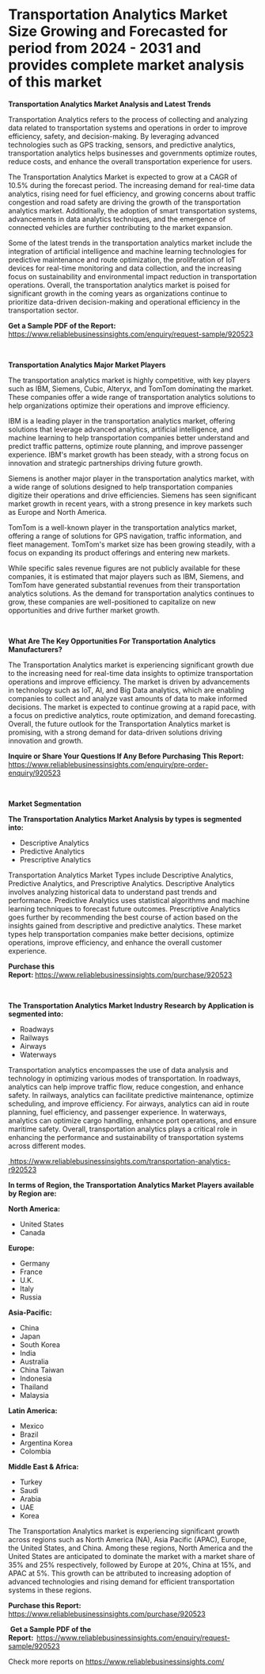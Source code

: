 <p><h1>Transportation Analytics Market Size Growing and Forecasted for period from 2024 - 2031 and provides complete market analysis of this market</h1></p><p><strong>Transportation Analytics Market Analysis and Latest Trends</strong></p>
<p><p>Transportation Analytics refers to the process of collecting and analyzing data related to transportation systems and operations in order to improve efficiency, safety, and decision-making. By leveraging advanced technologies such as GPS tracking, sensors, and predictive analytics, transportation analytics helps businesses and governments optimize routes, reduce costs, and enhance the overall transportation experience for users.</p><p>The Transportation Analytics Market is expected to grow at a CAGR of 10.5% during the forecast period. The increasing demand for real-time data analytics, rising need for fuel efficiency, and growing concerns about traffic congestion and road safety are driving the growth of the transportation analytics market. Additionally, the adoption of smart transportation systems, advancements in data analytics techniques, and the emergence of connected vehicles are further contributing to the market expansion.</p><p>Some of the latest trends in the transportation analytics market include the integration of artificial intelligence and machine learning technologies for predictive maintenance and route optimization, the proliferation of IoT devices for real-time monitoring and data collection, and the increasing focus on sustainability and environmental impact reduction in transportation operations. Overall, the transportation analytics market is poised for significant growth in the coming years as organizations continue to prioritize data-driven decision-making and operational efficiency in the transportation sector.</p></p>
<p><strong>Get a Sample PDF of the Report:&nbsp;</strong> <a href="https://www.reliablebusinessinsights.com/enquiry/request-sample/920523">https://www.reliablebusinessinsights.com/enquiry/request-sample/920523</a></p>
<p>&nbsp;</p>
<p><strong>Transportation Analytics Major Market Players</strong></p>
<p><p>The transportation analytics market is highly competitive, with key players such as IBM, Siemens, Cubic, Alteryx, and TomTom dominating the market. These companies offer a wide range of transportation analytics solutions to help organizations optimize their operations and improve efficiency.</p><p>IBM is a leading player in the transportation analytics market, offering solutions that leverage advanced analytics, artificial intelligence, and machine learning to help transportation companies better understand and predict traffic patterns, optimize route planning, and improve passenger experience. IBM's market growth has been steady, with a strong focus on innovation and strategic partnerships driving future growth.</p><p>Siemens is another major player in the transportation analytics market, with a wide range of solutions designed to help transportation companies digitize their operations and drive efficiencies. Siemens has seen significant market growth in recent years, with a strong presence in key markets such as Europe and North America.</p><p>TomTom is a well-known player in the transportation analytics market, offering a range of solutions for GPS navigation, traffic information, and fleet management. TomTom's market size has been growing steadily, with a focus on expanding its product offerings and entering new markets.</p><p>While specific sales revenue figures are not publicly available for these companies, it is estimated that major players such as IBM, Siemens, and TomTom have generated substantial revenues from their transportation analytics solutions. As the demand for transportation analytics continues to grow, these companies are well-positioned to capitalize on new opportunities and drive further market growth.</p></p>
<p>&nbsp;</p>
<p><strong>What Are The Key Opportunities For Transportation Analytics Manufacturers?</strong></p>
<p><p>The Transportation Analytics market is experiencing significant growth due to the increasing need for real-time data insights to optimize transportation operations and improve efficiency. The market is driven by advancements in technology such as IoT, AI, and Big Data analytics, which are enabling companies to collect and analyze vast amounts of data to make informed decisions. The market is expected to continue growing at a rapid pace, with a focus on predictive analytics, route optimization, and demand forecasting. Overall, the future outlook for the Transportation Analytics market is promising, with a strong demand for data-driven solutions driving innovation and growth.</p></p>
<p><strong>Inquire or Share Your Questions If Any Before Purchasing This Report:</strong> <a href="https://www.reliablebusinessinsights.com/enquiry/pre-order-enquiry/920523">https://www.reliablebusinessinsights.com/enquiry/pre-order-enquiry/920523</a></p>
<p>&nbsp;</p>
<p><strong>Market Segmentation</strong></p>
<p><strong>The Transportation Analytics Market Analysis by types is segmented into:</strong></p>
<p><ul><li>Descriptive Analytics</li><li>Predictive Analytics</li><li>Prescriptive Analytics</li></ul></p>
<p><p>Transportation Analytics Market Types include Descriptive Analytics, Predictive Analytics, and Prescriptive Analytics. Descriptive Analytics involves analyzing historical data to understand past trends and performance. Predictive Analytics uses statistical algorithms and machine learning techniques to forecast future outcomes. Prescriptive Analytics goes further by recommending the best course of action based on the insights gained from descriptive and predictive analytics. These market types help transportation companies make better decisions, optimize operations, improve efficiency, and enhance the overall customer experience.</p></p>
<p><strong>Purchase this Report:&nbsp;</strong><a href="https://www.reliablebusinessinsights.com/purchase/920523">https://www.reliablebusinessinsights.com/purchase/920523</a></p>
<p>&nbsp;</p>
<p><strong>The Transportation Analytics Market Industry Research by Application is segmented into:</strong></p>
<p><ul><li>Roadways</li><li>Railways</li><li>Airways</li><li>Waterways</li></ul></p>
<p><p>Transportation analytics encompasses the use of data analysis and technology in optimizing various modes of transportation. In roadways, analytics can help improve traffic flow, reduce congestion, and enhance safety. In railways, analytics can facilitate predictive maintenance, optimize scheduling, and improve efficiency. For airways, analytics can aid in route planning, fuel efficiency, and passenger experience. In waterways, analytics can optimize cargo handling, enhance port operations, and ensure maritime safety. Overall, transportation analytics plays a critical role in enhancing the performance and sustainability of transportation systems across different modes.</p></p>
<p><a href="https://www.reliablebusinessinsights.com/transportation-analytics-r920523">&nbsp;https://www.reliablebusinessinsights.com/transportation-analytics-r920523</a></p>
<p><strong>In terms of Region, the Transportation Analytics Market Players available by Region are:</strong></p>
<p>
    <p> <strong> North America: </strong>
        <ul>
            <li>United States</li>
            <li>Canada</li>
        </ul>
        </p> 
    <p> <strong> Europe: </strong>
        <ul>
            <li>Germany</li>
            <li>France</li>
            <li>U.K.</li>
            <li>Italy</li>
            <li>Russia</li>
        </ul>
        </p> 
    <p> <strong> Asia-Pacific: </strong>
        <ul>
            <li>China</li>
            <li>Japan</li>
            <li>South Korea</li>
            <li>India</li>
            <li>Australia</li>
            <li>China Taiwan</li>
            <li>Indonesia</li>
            <li>Thailand</li>
            <li>Malaysia</li>
        </ul>
        </p> 
    <p> <strong> Latin America: </strong>
        <ul>
            <li>Mexico</li>
            <li>Brazil</li>
            <li>Argentina Korea</li>
            <li>Colombia</li>
        </ul>
        </p> 
    <p> <strong> Middle East & Africa: </strong>
        <ul>
            <li>Turkey</li>
            <li>Saudi</li>
            <li>Arabia</li>
            <li>UAE</li>
            <li>Korea</li>
        </ul>
    </p>
    </p>
<p><p>The Transportation Analytics market is experiencing significant growth across regions such as North America (NA), Asia Pacific (APAC), Europe, the United States, and China. Among these regions, North America and the United States are anticipated to dominate the market with a market share of 35% and 25% respectively, followed by Europe at 20%, China at 15%, and APAC at 5%. This growth can be attributed to increasing adoption of advanced technologies and rising demand for efficient transportation systems in these regions.</p></p>
<p><strong>Purchase this Report: </strong><a href="https://www.reliablebusinessinsights.com/purchase/920523">https://www.reliablebusinessinsights.com/purchase/920523</a></p>
<p>&nbsp;<strong>Get a Sample PDF of the Report:&nbsp;&nbsp;</strong><a href="https://www.reliablebusinessinsights.com/enquiry/request-sample/920523">https://www.reliablebusinessinsights.com/enquiry/request-sample/920523</a></p>
<p><strong></strong></p>
<p>Check more reports on <a href="https://www.reliablebusinessinsights.com/">https://www.reliablebusinessinsights.com/</a></p>